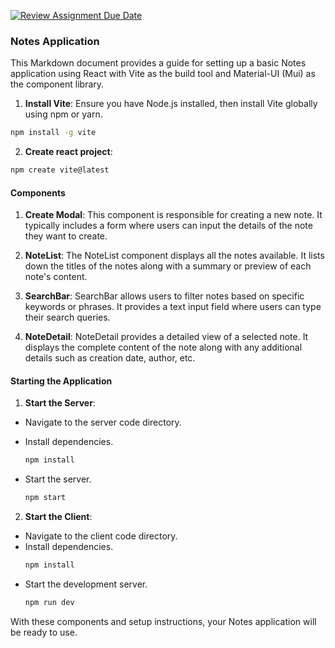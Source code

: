 [![Review Assignment Due Date](https://classroom.github.com/assets/deadline-readme-button-24ddc0f5d75046c5622901739e7c5dd533143b0c8e959d652212380cedb1ea36.svg)](https://classroom.github.com/a/g07vwLwr)

### Notes Application

This Markdown document provides a guide for setting up a basic Notes application using React with Vite as the build tool and Material-UI (Mui) as the component library.

1. **Install Vite**: Ensure you have Node.js installed, then install Vite globally using npm or yarn.

```bash
npm install -g vite
```

2. **Create react project**:

```bash
npm create vite@latest
```

#### Components

1. **Create Modal**: This component is responsible for creating a new note. It typically includes a form where users can input the details of the note they want to create.

2. **NoteList**: The NoteList component displays all the notes available. It lists down the titles of the notes along with a summary or preview of each note's content.

3. **SearchBar**: SearchBar allows users to filter notes based on specific keywords or phrases. It provides a text input field where users can type their search queries.

4. **NoteDetail**: NoteDetail provides a detailed view of a selected note. It displays the complete content of the note along with any additional details such as creation date, author, etc.

#### Starting the Application

1. **Start the Server**:

- Navigate to the server code directory.
- Install dependencies.

  ```bash
  npm install
  ```

- Start the server.
  ```bash
  npm start
  ```

2. **Start the Client**:

- Navigate to the client code directory.
- Install dependencies.
  ```bash
  npm install
  ```
- Start the development server.
  ```bash
  npm run dev
  ```

With these components and setup instructions, your Notes application will be ready to use.

